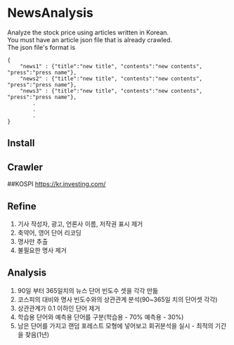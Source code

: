 NewsAnalysis
=============
Analyze the stock price using articles written in Korean.<br>
You must have an article json file that is already crawled.<br>
The json file's format is <br>

    {
        "news1" : {"title":"new title", "contents":"new contents", "press":"press name"}, 
        "news2" : {"title":"new title", "contents":"new contents", "press":"press name"}, 
        "news3" : {"title":"new title", "contents":"new contents", "press":"press name"}, 
            . 
            . 
            . 
    }

Install
-------------


Crawler
-------------
##KOSPI
<https://kr.investing.com/>

Refine
-------------
1. 기사 작성자, 광고, 언론사 이름, 저작권 표시 제거
2. 축약어, 영어 단어 리코딩
3. 명사만  추출
4. 불필요한 명사 제거

Analysis
-------------
1. 90일 부터 365일치의 뉴스 단어 빈도수 셋을 각각 만듦
2. 코스피의 대비와 명사 빈도수와의 상관관계 분석(90~365일 치의 단어셋 각각)
3. 상관관계가 0.1 이하인 단어 제거 
4. 학습용 단어와 예측용 단어를 구분(학습용 - 70% 예측용 - 30%)
5. 남은 단어를 가지고 랜덤 포레스트 모형에 넣어보고 회귀분석을 실시 - 최적의 기간을 찾음(1년)
